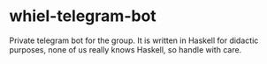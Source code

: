 # whiel-telegram-bot

Private telegram bot for the group. 
It is written in Haskell for didactic purposes, none of us really knows Haskell, so handle with care.

